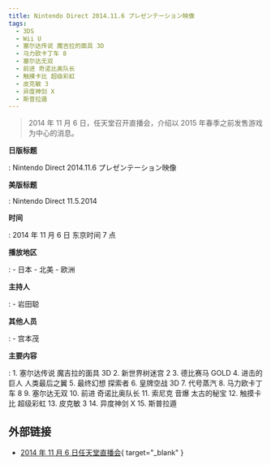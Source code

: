 ```yaml
---
title: Nintendo Direct 2014.11.6 プレゼンテーション映像
tags:
  - 3DS
  - Wii U
  - 塞尔达传说 魔吉拉的面具 3D
  - 马力欧卡丁车 8
  - 塞尔达无双
  - 前进 奇诺比奥队长
  - 触摸卡比 超级彩虹
  - 皮克敏 3
  - 异度神剑 X
  - 斯普拉遁
---
```


> 2014 年 11 月 6 日，任天堂召开直播会，介绍以 2015 年春季之前发售游戏为中心的消息。

**日版标题**

:   Nintendo Direct 2014.11.6 プレゼンテーション映像

**美版标题**

:   Nintendo Direct 11.5.2014

**时间**

:   2014 年 11 月 6 日 东京时间 7 点

**播放地区**

:   - 日本
	- 北美
	- 欧洲

**主持人**

:   - 岩田聪

**其他人员**

:   - 宫本茂

**主要内容**

:   1. 塞尔达传说 魔吉拉的面具 3D
	2. 新世界树迷宫 2
	3. 德比赛马 GOLD
	4. 进击的巨人 人类最后之翼
	5. 最终幻想 探索者
	6. 皇牌空战 3D
	7. 代号蒸汽
	8. 马力欧卡丁车 8
	9. 塞尔达无双
	10. 前进 奇诺比奥队长
	11. 索尼克 音爆 太古的秘宝
	12. 触摸卡比 超级彩虹
	13. 皮克敏 3
	14. 异度神剑 X
	15. 斯普拉遁

## 外部链接

- [2014 年 11 月 6 日任天堂直播会](https://www.bilibili.com/video/BV1aJ411h7cP/){ target="_blank" }

